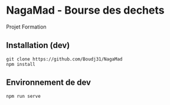 # NagaMad - Bourse des dechets

Projet Formation 

## Installation (dev)

```
git clone https://github.com/Boudj31/NagaMad
npm install
```

## Environnement de dev
```
npm run serve
```
